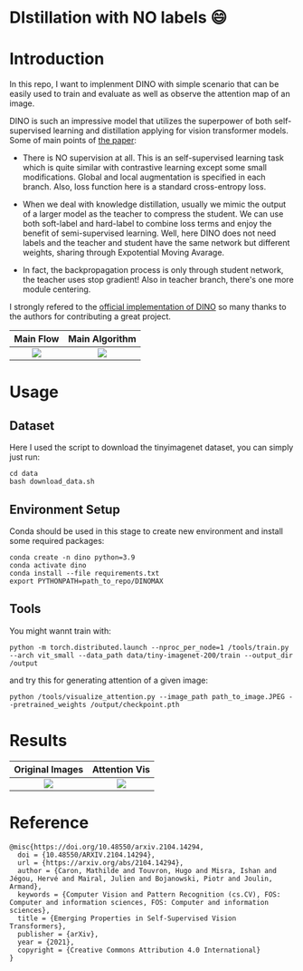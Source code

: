 DIstillation with NO labels :smile:
=====

# Introduction

In this repo, I want to implenment DINO with simple scenario that can be easily used to train and evaluate as well as observe the attention map of an image. 

DINO is such an impressive model that utilizes the superpower of both self-supervised learning and distillation applying for vision transformer models. Some of main points of [the paper](https://arxiv.org/abs/2104.14294):

- There is NO supervision at all. This is an self-supervised learning task which is quite similar with contrastive learning except some small modifications. Global and local augmentation is specified in each branch. Also, loss function here is a standard cross-entropy loss.

- When we deal with knowledge distillation, usually we mimic the output of a larger model as the teacher to compress the student. We can use both soft-label and hard-label to combine loss terms and enjoy the benefit of semi-supervised learning. Well, here DINO does not need labels and the teacher and student have the same network but different weights, sharing through Expotential Moving Avarage. 

- In fact, the backpropagation process is only through student network, the teacher uses stop gradient! Also in teacher branch, there's one more module centering. 

I strongly refered to the [official implementation of DINO](https://github.com/facebookresearch/dino) so many thanks to the authors for contributing a great project.

Main Flow             |  Main Algorithm
:-------------------------:|:-------------------------:
![](https://user-images.githubusercontent.com/61444616/180604765-cf707bb4-8171-4bab-9947-c32c7d5eaa4e.png)  |  ![](https://user-images.githubusercontent.com/61444616/180604933-f766e484-b9fd-4a6a-90d0-95ce1280690a.png)
# Usage 

## Dataset

Here I used the script to download the tinyimagenet dataset, you can simply just run:

```
cd data
bash download_data.sh
```

## Environment Setup

Conda should be used in this stage to create new environment and install some required packages:

```
conda create -n dino python=3.9
conda activate dino
conda install --file requirements.txt
export PYTHONPATH=path_to_repo/DINOMAX
```

## Tools

You might wannt train with:

`python -m torch.distributed.launch --nproc_per_node=1 /tools/train.py --arch vit_small --data_path data/tiny-imagenet-200/train --output_dir /output`

and try this for generating attention of a given image:

`python /tools/visualize_attention.py --image_path path_to_image.JPEG --pretrained_weights /output/checkpoint.pth`

# Results

Original Images             |  Attention Vis
:-------------------------:|:-------------------------:
![](https://user-images.githubusercontent.com/61444616/180604021-f0a1b7ef-7f59-4ad0-a9a0-cf4b1eae4123.png)  |  ![](https://user-images.githubusercontent.com/61444616/180604075-c1ae3daa-f915-4769-b993-0e186492b211.png)


# Reference

```
@misc{https://doi.org/10.48550/arxiv.2104.14294,
  doi = {10.48550/ARXIV.2104.14294},
  url = {https://arxiv.org/abs/2104.14294},
  author = {Caron, Mathilde and Touvron, Hugo and Misra, Ishan and Jégou, Hervé and Mairal, Julien and Bojanowski, Piotr and Joulin, Armand},
  keywords = {Computer Vision and Pattern Recognition (cs.CV), FOS: Computer and information sciences, FOS: Computer and information sciences},
  title = {Emerging Properties in Self-Supervised Vision Transformers},
  publisher = {arXiv},
  year = {2021},
  copyright = {Creative Commons Attribution 4.0 International}
}
```

